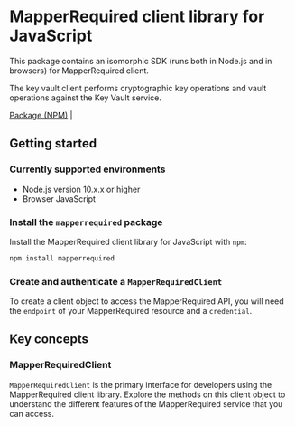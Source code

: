 # MapperRequired client library for JavaScript

This package contains an isomorphic SDK (runs both in Node.js and in browsers) for MapperRequired client.

The key vault client performs cryptographic key operations and vault operations against the Key Vault service.

[Package (NPM)](https://www.npmjs.com/package/mapperrequired) |

## Getting started

### Currently supported environments

- Node.js version 10.x.x or higher
- Browser JavaScript


### Install the `mapperrequired` package

Install the MapperRequired client library for JavaScript with `npm`:

```bash
npm install mapperrequired
```

### Create and authenticate a `MapperRequiredClient`

To create a client object to access the MapperRequired API, you will need the `endpoint` of your MapperRequired resource and a `credential`.
## Key concepts

### MapperRequiredClient

`MapperRequiredClient` is the primary interface for developers using the MapperRequired client library. Explore the methods on this client object to understand the different features of the MapperRequired service that you can access.

